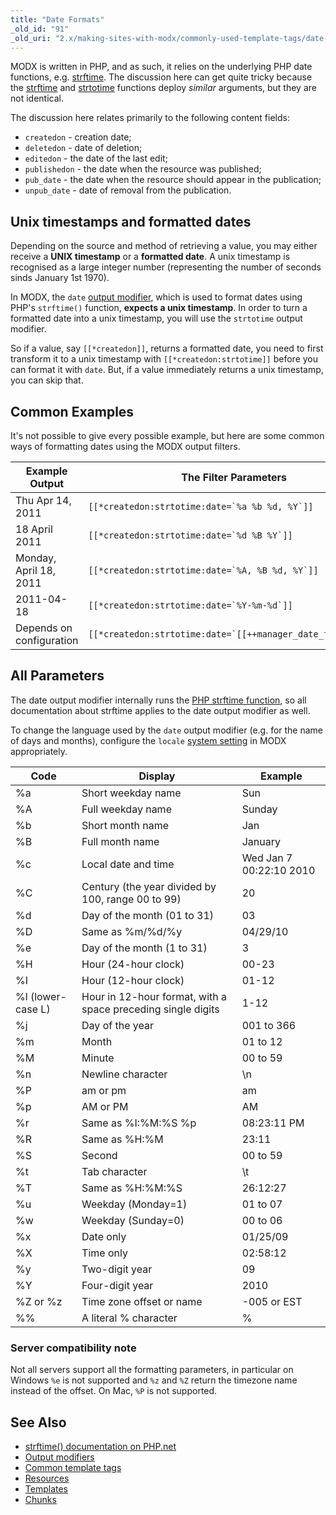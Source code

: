 ```yaml
---
title: "Date Formats"
_old_id: "91"
_old_uri: "2.x/making-sites-with-modx/commonly-used-template-tags/date-formats"
---
```


MODX is written in PHP, and as such, it relies on the underlying PHP date functions, e.g. [strftime](http://www.php.net/manual/en/function.strftime.php). The discussion here can get quite tricky because the [strftime](http://www.php.net/manual/en/function.strftime.php) and [strtotime](http://co.php.net/strtotime) functions deploy _similar_ arguments, but they are not identical.

The discussion here relates primarily to the following content fields:

- `createdon` - creation date;
- `deletedon` - date of deletion;
- `editedon` - the date of the last edit;
- `publishedon` - the date when the resource was published;
- `pub_date` - the date when the resource should appear in the publication;
- `unpub_date` - date of removal from the publication.

## Unix timestamps and formatted dates

Depending on the source and method of retrieving a value, you may either receive a **UNIX timestamp** or a **formatted date**. A unix timestamp is recognised as a large integer number (representing the number of seconds sinds January 1st 1970).

In MODX, the `date` [output modifier](building-sites/tag-syntax/output-filters), which is used to format dates using PHP's `strftime()` function, **expects a unix timestamp**. In order to turn a formatted date into a unix timestamp, you will use the `strtotime` output modifier.

So if a value, say `[[*createdon]]`, returns a formatted date, you need to first transform it to a unix timestamp with `[[*createdon:strtotime]]` before you can format it with `date`. But, if a value immediately returns a unix timestamp, you can skip that.

## Common Examples

It's not possible to give every possible example, but here are some common ways of formatting dates using the MODX output filters.

| Example Output           | The Filter Parameters                                           |
| ------------------------ | --------------------------------------------------------------- |
| Thu Apr 14, 2011         | ```[[*createdon:strtotime:date=`%a %b %d, %Y`]]```              |
| 18 April 2011            | ```[[*createdon:strtotime:date=`%d %B %Y`]]```                  |
| Monday, April 18, 2011   | ```[[*createdon:strtotime:date=`%A, %B %d, %Y`]]```             |
| 2011-04-18               | ```[[*createdon:strtotime:date=`%Y-%m-%d`]]```                  |
| Depends on configuration | ```[[*createdon:strtotime:date=`[[++manager_date_format]]`]]``` |

## All Parameters

The date output modifier internally runs the [PHP strftime function](https://php.net/strftime), so all documentation about strftime applies to the date output modifier as well.

To change the language used by the `date` output modifier (e.g. for the name of days and months), configure the `locale` [system setting](building-sites/settings) in MODX appropriately.

| Code              | Display                                                      | Example                 |
| ----------------- | ------------------------------------------------------------ | ----------------------- |
| %a                | Short weekday name                                           | Sun                     |
| %A                | Full weekday name                                            | Sunday                  |
| %b                | Short month name                                             | Jan                     |
| %B                | Full month name                                              | January                 |
| %c                | Local date and time                                          | Wed Jan 7 00:22:10 2010 |
| %C                | Century (the year divided by 100, range 00 to 99)            | 20                      |
| %d                | Day of the month (01 to 31)                                  | 03                      |
| %D                | Same as %m/%d/%y                                             | 04/29/10                |
| %e                | Day of the month (1 to 31)                                   | 3                       |
| %H                | Hour (24-hour clock)                                         | 00-23                   |
| %I                | Hour (12-hour clock)                                         | 01-12                   |
| %l (lower-case L) | Hour in 12-hour format, with a space preceding single digits | 1-12                    |
| %j                | Day of the year                                              | 001 to 366              |
| %m                | Month                                                        | 01 to 12                |
| %M                | Minute                                                       | 00 to 59                |
| %n                | Newline character                                            | \\n                     |
| %P                | am or pm                                                     | am                      |
| %p                | AM or PM                                                     | AM                      |
| %r                | Same as %I:%M:%S %p                                          | 08:23:11 PM             |
| %R                | Same as %H:%M                                                | 23:11                   |
| %S                | Second                                                       | 00 to 59                |
| %t                | Tab character                                                | \\t                     |
| %T                | Same as %H:%M:%S                                             | 26:12:27                |
| %u                | Weekday (Monday=1)                                           | 01 to 07                |
| %w                | Weekday (Sunday=0)                                           | 00 to 06                |
| %x                | Date only                                                    | 01/25/09                |
| %X                | Time only                                                    | 02:58:12                |
| %y                | Two-digit year                                               | 09                      |
| %Y                | Four-digit year                                              | 2010                    |
| %Z or %z          | Time zone offset or name                                     | -005 or EST             |
| %%                | A literal % character                                        | %                       |

### Server compatibility note

Not all servers support all the formatting parameters, in particular on Windows `%e` is not supported and `%z` and `%Z` return the timezone name instead of the offset. On Mac, `%P` is not supported.  

## See Also

- [strftime() documentation on PHP.net](https://php.net/strftime)
- [Output modifiers](building-sites/tag-syntax/output-filters)
- [Common template tags](building-sites/tag-syntax/common)
- [Resources](building-sites/resources)
- [Templates](building-sites/elements/templates)
- [Chunks](building-sites/elements/chunks)
